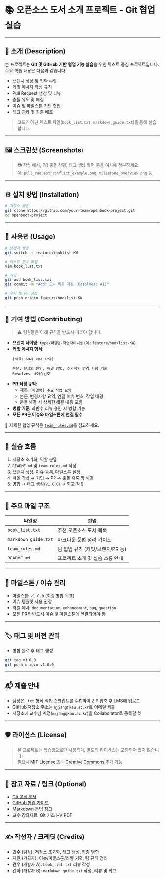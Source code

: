 
# 📚 오픈소스 도서 소개 프로젝트 - Git 협업 실습

---

## 📝 소개 (Description)

본 프로젝트는 **Git 및 GitHub 기반 협업 기능 실습**을 위한 텍스트 중심 프로젝트입니다.  
주요 학습 내용은 다음과 같습니다:

- 브랜치 생성 및 전략 수립
- 커밋 메시지 작성 규칙
- Pull Request 생성 및 리뷰
- 충돌 유도 및 해결
- 이슈 및 마일스톤 기반 협업
- 태그 관리 및 최종 배포

> 코드가 아닌 텍스트 파일(`book_list.txt`, `markdown_guide.txt`)을 통해 실습합니다.

---

## 🖼️ 스크린샷 (Screenshots)

> 📷 작업 예시, PR 충돌 상황, 태그 생성 화면 등을 여기에 첨부하세요.  
> 예: `pull_request_conflict_example.png`, `milestone_overview.png` 등

---

## ⚙️ 설치 방법 (Installation)

```bash
# 저장소 클론
git clone https://github.com/your-team/openbook-project.git
cd openbook-project
```

---

## 🚀 사용법 (Usage)

```bash
# 브랜치 생성
git switch -c feature/booklist-KW

# 텍스트 문서 작업
vim book_list.txt

# 커밋
git add book_list.txt
git commit -m "Add: 도서 목록 작성 (Resolves: #1)"

# 푸시 및 PR 생성
git push origin feature/booklist-KW
```

---

## 🤝 기여 방법 (Contributing)

> ⚠️ 팀원들은 아래 규칙을 반드시 따라야 합니다.

- **브랜치 네이밍**: `type/파일명-작업자이니셜` (예: `feature/booklist-KW`)
- **커밋 메시지 형식**:  
  ```
  [제목: 50자 이내 요약]

  본문: 문제의 원인, 해결 방법, 추가적인 변경 사항 기술
  Resolves: #이슈번호
  ```
- **PR 작성 규칙**:
  - 제목: `[파일명] 주요 작업 요약`
  - 본문: 변경사항 요약, 연결 이슈 번호, 작업 배경
  - 충돌 해결 시 상세한 해결 내용 포함
- **병합 기준**: 과반수 리뷰 승인 시 병합 가능
- **모든 PR은 이슈와 마일스톤에 연결 필수**

📄 자세한 협업 규칙은 [`team_rules.md`](./team_rules.md)를 참고하세요.

---

## 🧭 실습 흐름

1. 저장소 초기화, 역할 분담
2. `README.md` 및 `team_rules.md` 작성
3. 브랜치 생성, 이슈 등록, 마일스톤 설정
4. 파일 작성 → 커밋 → PR → 충돌 유도 및 해결
5. 병합 → 태그 생성(`v1.0.0`) → 회고 작성

---

## 📁 주요 파일 구조

| 파일명 | 설명 |
|--------|------|
| `book_list.txt` | 추천 오픈소스 도서 목록 |
| `markdown_guide.txt` | 마크다운 문법 정리 가이드 |
| `team_rules.md` | 팀 협업 규칙 (커밋/브랜치/PR 등) |
| `README.md` | 프로젝트 소개 및 실습 흐름 안내 |

---

## 📌 마일스톤 / 이슈 관리

- 마일스톤: `v1.0.0` (최종 병합 목표)
- 이슈 템플릿 사용 권장
- 라벨 예시: `documentation`, `enhancement`, `bug`, `question`
- 모든 PR은 반드시 이슈 및 마일스톤에 연결되어야 함

---

## 🏷️ 태그 및 버전 관리

- 병합 완료 후 태그 생성
```bash
git tag v1.0.0
git push origin v1.0.0
```

---

## 📬 제출 안내

- 팀장은 `.txt` 형식 작업 스크립트를 수합하여 ZIP 압축 후 LMS에 업로드
- GitHub 저장소 주소는 `mjjang@kau.ac.kr`로 이메일 제출
- 저장소에 교수님 계정(`mjjang@kau.ac.kr`)을 Collaborator로 등록할 것

---

## 🛡️ 라이선스 (License)

> 본 프로젝트는 학습용으로만 사용되며, 별도의 라이선스는 포함되어 있지 않습니다.  
> 필요시 [MIT License](https://opensource.org/licenses/MIT) 또는 [Creative Commons](https://creativecommons.org/) 추가 가능

---

## 🔗 참고 자료 / 링크 (Optional)

- [Git 공식 문서](https://git-scm.com/doc)
- [GitHub 협업 가이드](https://docs.github.com/en/pull-requests)
- [Markdown 문법 참고](https://www.markdownguide.org/basic-syntax/)
- 교수 강의자료: Git 기초 I~V PDF

---

## ✍️ 작성자 / 크레딧 (Credits)

- 민수 (팀장): 저장소 초기화, 태그 생성, 최종 병합
- 지윤 (기획자): 이슈/마일스톤/라벨 기획, 팀 규칙 정리
- 견우 (개발자 A): `book_list.txt` 리뷰 작성
- 건하 (개발자 B): `markdown_guide.txt` 작성, 리뷰 및 회고
